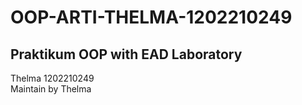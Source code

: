 # OOP-ARTI-THELMA-1202210249
## Praktikum OOP with EAD Laboratory
Thelma 1202210249</br>
Maintain by Thelma
